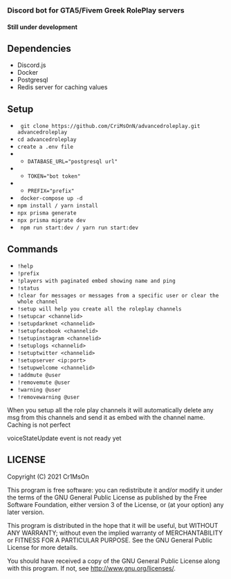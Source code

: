 ### Discord bot for GTA5/Fivem Greek RolePlay servers

#### Still under development

## Dependencies

- Discord.js
- Docker
- Postgresql
- Redis server for caching values

## Setup

- ` git clone https://github.com/CriMsOnN/advancedroleplay.git advancedroleplay`
- `cd advancedroleplay`
- `create a .env file`
- - `DATABASE_URL="postgresql url"`
- - `TOKEN="bot token"`
- - `PREFIX="prefix"`
- ` docker-compose up -d`
- `npm install / yarn install`
- `npx prisma generate`
- `npx prisma migrate dev`
- ` npm run start:dev / yarn run start:dev`

## Commands

- `!help`
- `!prefix`
- `!players with paginated embed showing name and ping `
- `!status`
- `!clear for messages or messages from a specific user or clear the whole channel`
- `!setup will help you create all the roleplay channels `
- `!setupcar <channelid>`
- `!setupdarknet <channelid>`
- `!setupfacebook <channelid>`
- `!setupinstagram <channelid>`
- `!setuplogs <channelid>`
- `!setuptwitter <channelid>`
- `!setupserver <ip:port>`
- `!setupwelcome <channelid>`
- `!addmute @user`
- `!removemute @user`
- `!warning @user`
- `!removewarning @user`

When you setup all the role play channels it will automatically delete any msg from this channels and send it as embed with the channel name.
Caching is not perfect

voiceStateUpdate event is not ready yet

## LICENSE

Copyright (C) 2021 Cr1MsOn

This program is free software: you can redistribute it and/or modify
it under the terms of the GNU General Public License as published by
the Free Software Foundation, either version 3 of the License, or
(at your option) any later version.

This program is distributed in the hope that it will be useful,
but WITHOUT ANY WARRANTY; without even the implied warranty of
MERCHANTABILITY or FITNESS FOR A PARTICULAR PURPOSE. See the
GNU General Public License for more details.

You should have received a copy of the GNU General Public License
along with this program. If not, see <http://www.gnu.org/licenses/>.

